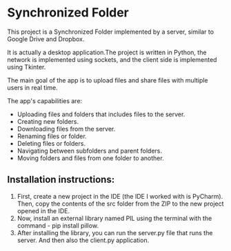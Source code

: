 # Synchronized Folder

This project is a Synchronized Folder implemented by a server, similar to Google Drive and Dropbox.

It is actually a desktop application.The project is written in Python, the network is implemented using sockets, and the client side is implemented using Tkinter. 

The main goal of the app is to upload files and share files with multiple users in real time.

The app's capabilities are:
* Uploading files and folders that includes files to the server.
* Creating new folders.
* Downloading files from the server.
* Renaming files or folder.
* Deleting files or folders.
* Navigating between subfolders and parent folders.
* Moving folders and files from one folder to another.

## Installation instructions:
1. First, create a new project in the IDE (the IDE I worked with is PyCharm). Then, copy the contents of the src folder from the ZIP to the new project opened in the IDE.
2. Now, install an external library named PIL using the terminal with the command -
pip install pillow.
3. After installing the library, you can run the server.py file that runs the server.
And then also the client.py application.


